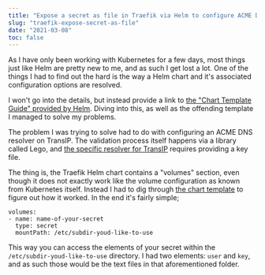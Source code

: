 ```yaml
---
title: "Expose a secret as file in Traefik via Helm to configure ACME DNS"
slug: "traefik-expose-secret-as-file"
date: "2021-03-08"
toc: false
---
```


As I have only been working with Kubernetes for a few days, most things just like Helm are pretty new to me, and as such I get lost a lot. One of the things I had to find out the hard is the way a Helm chart and it's associated configuration options are resolved.

I won't go into the details, but instead provide a link to [the "Chart Template Guide" provided by Helm](https://helm.sh/docs/chart_template_guide/getting_started/). Diving into this, as well as the offending template I managed to solve my problems.

The problem I was trying to solve had to do with configuring an ACME DNS resolver on TransIP. The validation process itself happens via a library called Lego, and [the specific resolver for TransIP](https://go-acme.github.io/lego/dns/transip/) requires providing a key file.

The thing is, the Traefik Helm chart contains a "volumes" section, even though it does not exactly work like the volume configuration as known from Kubernetes itself. Instead I had to dig through [the chart template](https://github.com/traefik/traefik-helm-chart/blob/master/traefik/templates/_podtemplate.tpl) to figure out how it worked. In the end it's fairly simple;

```
volumes:
- name: name-of-your-secret
  type: secret
  mountPath: /etc/subdir-youd-like-to-use
```

This way you can access the elements of your secret within the `/etc/subdir-youd-like-to-use` directory. I had two elements: `user` and `key`, and as such those would be the text files in that aforementioned folder.

